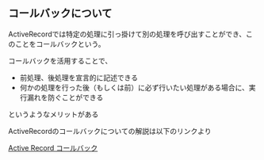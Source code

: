 ## コールバックについて

ActiveRecordでは特定の処理に引っ掛けて別の処理を呼び出すことができ、このことをコールバックという。

コールバックを活用することで、

- 前処理、後処理を宣言的に記述できる
- 何かの処理を行った後（もしくは前）に必ず行いたい処理がある場合に、実行漏れを防ぐことができる

というようなメリットがある

ActiveRecordのコールバックについての解説は以下のリンクより

[Active Record コールバック](https://railsguides.jp/active_record_callbacks.html)
